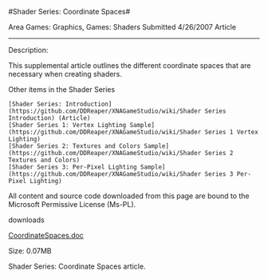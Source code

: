 #Shader Series: Coordinate Spaces#

Area
Games: Graphics, Games: Shaders
Submitted
4/26/2007
Article

---

Description:

This supplemental article outlines the different coordinate spaces that are necessary when creating shaders.

Other items in the Shader Series

    [Shader Series: Introduction](https://github.com/DDReaper/XNAGameStudio/wiki/Shader Series Introduction) (Article)
    [Shader Series 1: Vertex Lighting Sample](https://github.com/DDReaper/XNAGameStudio/wiki/Shader Series 1 Vertex Lighting)
    [Shader Series 2: Textures and Colors Sample](https://github.com/DDReaper/XNAGameStudio/wiki/Shader Series 2 Textures and Colors)
    [Shader Series 3: Per-Pixel Lighting Sample](https://github.com/DDReaper/XNAGameStudio/wiki/Shader Series 3 Per-Pixel Lighting)


All content and source code downloaded from this page are bound to the Microsoft Permissive License (Ms-PL).

downloads

[CoordinateSpaces.doc](https://github.com/DDReaper/XNAGameStudio/blob/master/Documents/CoordinateSpaces.docx?raw=true)

Size: 0.07MB

Shader Series: Coordinate Spaces article. 